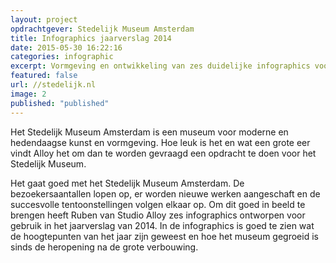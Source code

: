 ```yaml
---
layout: project
opdrachtgever: Stedelijk Museum Amsterdam
title: Infographics jaarverslag 2014
date: 2015-05-30 16:22:16
categories: infographic
excerpt: Vormgeving en ontwikkeling van zes duidelijke infographics voor het jaarverslag van 2014
featured: false
url: //stedelijk.nl
image: 2
published: "published"
---
```

Het Stedelijk Museum Amsterdam is een museum voor moderne en hedendaagse kunst en vormgeving. Hoe leuk is het en wat een grote eer vindt Alloy het om dan te worden gevraagd een opdracht te doen voor het Stedelijk Museum.

Het gaat goed met het Stedelijk Museum Amsterdam. De bezoekersaantallen lopen op, er worden nieuwe werken aangeschaft en de succesvolle tentoonstellingen volgen elkaar op. Om dit goed in beeld te brengen heeft Ruben van Studio Alloy zes infographics ontworpen voor gebruik in het jaarverslag van 2014. In de infographics is goed te zien wat de hoogtepunten van het jaar zijn geweest en hoe het museum gegroeid is sinds de heropening na de grote verbouwing.
